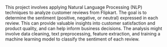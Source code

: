 This project involves applying Natural Language Processing (NLP) techniques to analyze customer reviews from Flipkart. The goal is to determine the sentiment (positive, negative, or neutral) expressed in each review. This can provide valuable insights into customer satisfaction and product quality, and can help inform business decisions. The analysis might involve data cleaning, text preprocessing, feature extraction, and training a machine learning model to classify the sentiment of each review.
